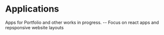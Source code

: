 # Applications
Apps for Portfolio and other works in progress.
-- Focus on react apps and repsponsive website layouts
